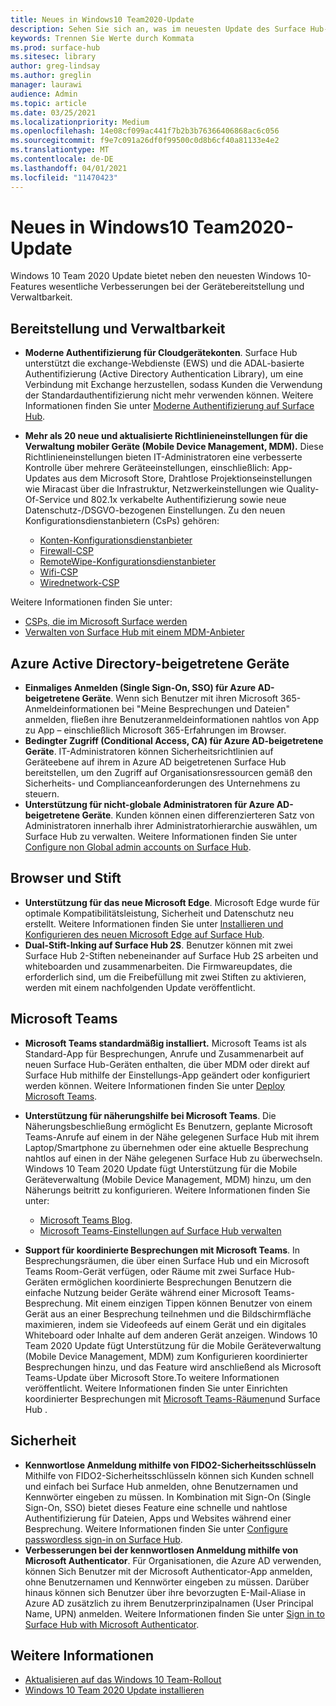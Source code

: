 ```yaml
---
title: Neues in Windows10 Team2020-Update
description: Sehen Sie sich an, was im neuesten Update des Surface Hub-Betriebssystems, Windows 10 Team 2020 Update, neu ist.
keywords: Trennen Sie Werte durch Kommata
ms.prod: surface-hub
ms.sitesec: library
author: greg-lindsay
ms.author: greglin
manager: laurawi
audience: Admin
ms.topic: article
ms.date: 03/25/2021
ms.localizationpriority: Medium
ms.openlocfilehash: 14e08cf099ac441f7b2b3b76366406868ac6c056
ms.sourcegitcommit: f9e7c091a26df0f99500c0d8b6cf40a81133e4e2
ms.translationtype: MT
ms.contentlocale: de-DE
ms.lasthandoff: 04/01/2021
ms.locfileid: "11470423"
---
```

# <a name="whats-new-in-windows-10-team-2020-update"></a>Neues in Windows10 Team2020-Update

Windows 10 Team 2020 Update bietet neben den neuesten Windows 10-Features wesentliche Verbesserungen bei der Gerätebereitstellung und Verwaltbarkeit.

##  <a name="deployment-and-manageability"></a>Bereitstellung und Verwaltbarkeit

- **Moderne Authentifizierung für Cloudgerätekonten**. Surface Hub unterstützt die exchange-Webdienste (EWS) und die ADAL-basierte Authentifizierung (Active Directory Authentication Library), um eine Verbindung mit Exchange herzustellen, sodass Kunden die Verwendung der Standardauthentifizierung nicht mehr verwenden können. Weitere Informationen finden Sie unter [Moderne Authentifizierung auf Surface Hub](https://docs.microsoft.com/surface-hub/surface-hub-modern-auth).
- **Mehr als 20 neue und aktualisierte Richtlinieneinstellungen für die Verwaltung mobiler Geräte (Mobile Device Management, MDM).**  Diese Richtlinieneinstellungen bieten IT-Administratoren eine verbesserte Kontrolle über mehrere Geräteeinstellungen, einschließlich: App-Updates aus dem Microsoft Store, Drahtlose Projektionseinstellungen wie Miracast über die Infrastruktur, Netzwerkeinstellungen wie Quality-Of-Service und 802.1x verkabelte Authentifizierung sowie neue Datenschutz-/DSGVO-bezogenen Einstellungen. Zu den neuen Konfigurationsdienstanbietern (CsPs) gehören: 

  - [Konten-Konfigurationsdienstanbieter](https://docs.microsoft.com/windows/client-management/mdm/accounts-csp) 
  - [Firewall-CSP](https://docs.microsoft.com/windows/client-management/mdm/firewall-csp) 
  - [RemoteWipe-Konfigurationsdienstanbieter](https://docs.microsoft.com/windows/client-management/mdm/remotewipe-csp) 
  - [Wifi-CSP](https://docs.microsoft.com/windows/client-management/mdm/wifi-csp) 
  - [Wirednetwork-CSP](https://docs.microsoft.com/windows/client-management/mdm/wirednetwork-csp) 

Weitere Informationen finden Sie unter: 
- [CSPs, die im Microsoft Surface werden](https://docs.microsoft.com/windows/client-management/mdm/configuration-service-provider-reference#surfacehubcspsupport)
- [Verwalten von Surface Hub mit einem MDM-Anbieter](manage-settings-with-mdm-for-surface-hub.md)


##  <a name="azure-active-directory-joined-devices"></a>Azure Active Directory-beigetretene Geräte

- **Einmaliges Anmelden (Single Sign-On, SSO) für Azure AD-beigetretene Geräte**. Wenn sich Benutzer mit ihren Microsoft 365-Anmeldeinformationen bei "Meine Besprechungen und Dateien" anmelden, fließen ihre Benutzeranmeldeinformationen nahtlos von App zu App – einschließlich Microsoft 365-Erfahrungen im Browser.
- **Bedingter Zugriff (Conditional Access, CA) für Azure AD-beigetretene Geräte**.       IT-Administratoren können Sicherheitsrichtlinien auf Geräteebene auf ihrem in Azure AD beigetretenen Surface Hub bereitstellen, um den Zugriff auf Organisationsressourcen gemäß den Sicherheits- und Complianceanforderungen des Unternehmens zu steuern.
- **Unterstützung für nicht-globale Administratoren für Azure AD-beigetretene Geräte**. Kunden können einen differenzierteren Satz von Administratoren innerhalb ihrer Administratorhierarchie auswählen, um Surface Hub zu verwalten. Weitere Informationen finden Sie unter [Configure non Global admin accounts on Surface Hub](surface-hub-2s-nonglobal-admin.md).


## <a name="browser-and-pen"></a>Browser und Stift

- **Unterstützung für das neue Microsoft Edge**. Microsoft Edge wurde für optimale Kompatibilitätsleistung, Sicherheit und Datenschutz neu erstellt. Weitere Informationen finden Sie unter [Installieren und Konfigurieren des neuen Microsoft Edge auf Surface Hub](https://docs.microsoft.com/surface-hub/surface-hub-install-chromium-edge).
- **Dual-Stift-Inking auf Surface Hub 2S**.   Benutzer können mit zwei Surface Hub 2-Stiften nebeneinander auf Surface Hub 2S arbeiten und whiteboarden und zusammenarbeiten. Die Firmwareupdates, die erforderlich sind, um die Freibefüllung mit zwei Stiften zu aktivieren, werden mit einem nachfolgenden Update veröffentlicht.

## <a name="microsoft-teams"></a>Microsoft Teams  

- **Microsoft Teams standardmäßig installiert.**        Microsoft Teams ist als Standard-App für Besprechungen, Anrufe und Zusammenarbeit auf neuen Surface Hub-Geräten enthalten, die über MDM oder direkt auf Surface Hub mithilfe der Einstellungs-App geändert oder konfiguriert werden können. Weitere Informationen finden Sie unter [Deploy Microsoft Teams](https://docs.microsoft.com/MicrosoftTeams/teams-surface-hub).
- **Unterstützung für näherungshilfe bei Microsoft Teams**.  Die Näherungsbeschließung ermöglicht Es Benutzern, geplante Microsoft Teams-Anrufe auf einem in der Nähe gelegenen Surface Hub mit ihrem Laptop/Smartphone zu übernehmen oder eine aktuelle Besprechung nahtlos auf einen in der Nähe gelegenen Surface Hub zu überwechseln. Windows 10 Team 2020 Update fügt Unterstützung für die Mobile Geräteverwaltung (Mobile Device Management, MDM) hinzu, um den Näherungs beitritt zu konfigurieren. Weitere Informationen finden Sie unter: 

  - [Microsoft Teams Blog](https://techcommunity.microsoft.com/t5/microsoft-teams-blog/microsoft-teams-devices-for-shared-spaces-july-and-august-update/ba-p/1604833). 
  - [Microsoft Teams-Einstellungen auf Surface Hub verwalten](https://docs.microsoft.com/microsoftteams/rooms/surface-hub-manage-config)

- **Support für koordinierte Besprechungen mit Microsoft Teams**. In Besprechungsräumen, die über einen Surface Hub und ein Microsoft Teams Room-Gerät verfügen, oder Räume mit zwei Surface Hub-Geräten ermöglichen koordinierte Besprechungen Benutzern die einfache Nutzung beider Geräte während einer Microsoft Teams-Besprechung. Mit einem einzigen Tippen können Benutzer von einem Gerät aus an einer Besprechung teilnehmen und die Bildschirmfläche maximieren, indem sie Videofeeds auf einem Gerät und ein digitales Whiteboard oder Inhalte auf dem anderen Gerät anzeigen. Windows 10 Team 2020 Update fügt Unterstützung für die Mobile Geräteverwaltung (Mobile Device Management, MDM) zum Konfigurieren koordinierter Besprechungen hinzu, und das Feature wird anschließend als Microsoft Teams-Update über Microsoft Store.To weitere Informationen veröffentlicht. Weitere Informationen finden Sie unter Einrichten koordinierter Besprechungen mit [Microsoft Teams-Räumen](https://docs.microsoft.com/microsoftteams/rooms/coordinated-meetings)und Surface Hub .

## <a name="security"></a>Sicherheit

- **Kennwortlose Anmeldung mithilfe von FIDO2-Sicherheitsschlüsseln**     Mithilfe von FIDO2-Sicherheitsschlüsseln können sich Kunden schnell und einfach bei Surface Hub anmelden, ohne Benutzernamen und Kennwörter eingeben zu müssen. In Kombination mit Sign-On (Single Sign-On, SSO) bietet dieses Feature eine schnelle und nahtlose Authentifizierung für Dateien, Apps und Websites während einer Besprechung. Weitere Informationen finden Sie unter [Configure passwordless sign-in on Surface Hub](https://docs.microsoft.com/surface-hub/surface-hub-2s-phone-authenticate).
- **Verbesserungen bei der kennwortlosen Anmeldung mithilfe von Microsoft Authenticator**.  Für Organisationen, die Azure AD verwenden, können Sich Benutzer mit der Microsoft Authenticator-App anmelden, ohne Benutzernamen und Kennwörter eingeben zu müssen. Darüber hinaus können sich Benutzer über ihre bevorzugten E-Mail-Aliase in Azure AD zusätzlich zu ihrem Benutzerprinzipalnamen (User Principal Name, UPN) anmelden. Weitere Informationen finden Sie unter [Sign in to Surface Hub with Microsoft Authenticator](https://docs.microsoft.com/surface-hub/surface-hub-authenticator-app).


## <a name="learn-more"></a>Weitere Informationen

- [Aktualisieren auf das Windows 10 Team-Rollout](https://techcommunity.microsoft.com/t5/surface-it-pro-blog/update-to-the-windows-10-team-rollout/ba-p/1669655)
- [Windows 10 Team 2020 Update installieren](surface-hub-2020-update.md)  
 
